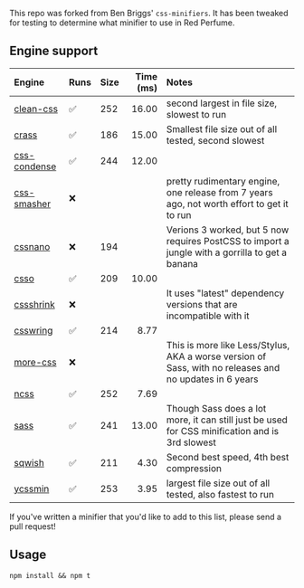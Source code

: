 This repo was forked from Ben Briggs' `css-minifiers`. It has been tweaked for testing to determine what minifier to use in Red Perfume.

## Engine support

Engine                                                    | Runs | Size | Time (ms) | Notes
:--                                                       | :--  | :--  | --:       | :--
[clean-css](https://github.com/jakubpawlowicz/clean-css)  | ✅   | 252  | 16.00     | second largest in file size, slowest to run
[crass](https://github.com/mattbasta/crass)               | ✅   | 186  | 15.00     | Smallest file size out of all tested, second slowest
[css-condense](https://github.com/rstacruz/css-condense)  | ✅   | 244  | 12.00     |
[css-smasher](https://github.com/MarkBennett/css-smasher) | ❌   |      |           | pretty rudimentary engine, one release from 7 years ago, not worth effort to get it to run
[cssnano](https://github.com/ben-eb/cssnano)              | ❌   | 194  |           | Verions 3 worked, but 5 now requires PostCSS to import a jungle with a gorrilla to get a banana
[csso](https://github.com/css/csso)                       | ✅   | 209  | 10.00     |
[cssshrink](https://github.com/stoyan/cssshrink)          | ❌   |      |           | It uses "latest" dependency versions that are incompatible with it
[csswring](https://github.com/hail2u/node-csswring)       | ✅   | 214  | 8.77      |
[more-css](https://github.com/army8735/more)              | ❌   |      |           | This is more like Less/Stylus, AKA a worse version of Sass, with no releases and no updates in 6 years
[ncss](https://github.com/wasche/ncss)                    | ✅   | 252  | 7.69      |
[sass](https://github.com/sass/dart-sass)                 | ✅   | 241  | 13.00     | Though Sass does a lot more, it can still just be used for CSS minification and is 3rd slowest
[sqwish](https://github.com/ded/sqwish)                   | ✅   | 211  | 4.30      | Second best speed, 4th best compression
[ycssmin](https://github.com/yui/ycssmin)                 | ✅   | 253  | 3.95      | largest file size out of all tested, also fastest to run

If you've written a minifier that you'd like to add to this list, please send a pull request!


## Usage

`npm install && npm t`
